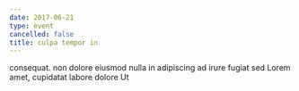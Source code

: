 ```yaml
---
date: 2017-06-21
type: event
cancelled: false
title: culpa tempor in
---
```

consequat. non dolore eiusmod nulla in adipiscing ad irure fugiat sed Lorem amet, cupidatat labore dolore Ut
